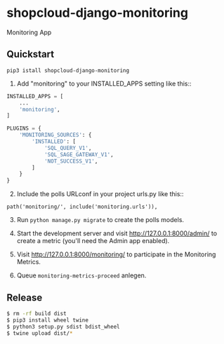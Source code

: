 # shopcloud-django-monitoring

Monitoring App

## Quickstart

```
pip3 istall shopcloud-django-monitoring
```

1. Add "monitoring" to your INSTALLED_APPS setting like this::

```py
INSTALLED_APPS = [
    ...
    'monitoring',
]
```

````py
PLUGINS = {
    'MONITORING_SOURCES': {
        'INSTALLED': [
            'SQL_QUERY_V1',
            'SQL_SAGE_GATEWAY_V1',
            'NOT_SUCCESS_V1',
        ]
    }
}
````

2. Include the polls URLconf in your project urls.py like this::

```
path('monitoring/', include('monitoring.urls')),
```

3. Run `python manage.py migrate` to create the polls models.

4. Start the development server and visit http://127.0.0.1:8000/admin/
   to create a metric (you'll need the Admin app enabled).

5. Visit http://127.0.0.1:8000/monitoring/ to participate in the Monitoring Metrics.

6. Queue `monitoring-metrics-proceed` anlegen.

## Release

```sh
$ rm -rf build dist
$ pip3 install wheel twine
$ python3 setup.py sdist bdist_wheel
$ twine upload dist/* 
```